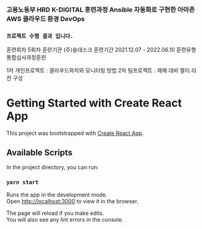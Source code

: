### 고용노동부 HRD K-DIGITAL 훈련과정 Ansible 자동화로 구현한 아마존 AWS 클라우드 환경 DevOps 

### `프로젝트 수행 결과 입니다.`
훈련회차 5회차
훈련기관 (주)솔데스크
훈련기간 2021.12.07 - 2022.06.10
훈련유형 통합심사과정훈련

1차 개인프로젝트 : 클라우드와치와 모니터링 방법
2차 팀프로젝트 : 재해 대비 멀티 리전 구성

# Getting Started with Create React App

This project was bootstrapped with [Create React App](https://github.com/facebook/create-react-app).

## Available Scripts

In the project directory, you can run:

### `yarn start`

Runs the app in the development mode.\
Open [http://localhost:3000](http://localhost:3000) to view it in the browser.

The page will reload if you make edits.\
You will also see any lint errors in the console.
